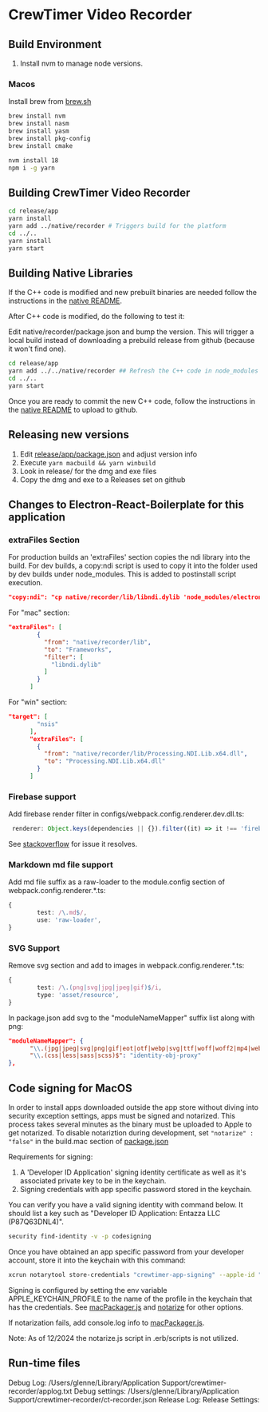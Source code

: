 # CrewTimer Video Recorder

## Build Environment

1. Install nvm to manage node versions.

### Macos

Install brew from [brew.sh](https://brew.sh)

```bash
brew install nvm
brew install nasm
brew install yasm
brew install pkg-config
brew install cmake

nvm install 18
npm i -g yarn
```

## Building CrewTimer Video Recorder

```bash
cd release/app
yarn install
yarn add ../native/recorder # Triggers build for the platform
cd ../..
yarn install
yarn start
```

## Building Native Libraries

If the C++ code is modified and new prebuilt binaries are needed follow the instructions in the [native README](native/recorder/README.md).

After C++ code is modified, do the following to test it:

Edit native/recorder/package.json and bump the version. This will trigger a local build instead of downloading a prebuild release from github (because it won't find one).

```bash
cd release/app
yarn add ../../native/recorder ## Refresh the C++ code in node_modules and build it
cd ../..
yarn start
```

Once you are ready to commit the new C++ code, follow the instructions in the [native README](native/recorder/README.md) to upload to github.

## Releasing new versions

1. Edit [release/app/package.json](release/app/package.json) and adjust version info
2. Execute `yarn macbuild && yarn winbuild`
3. Look in release/ for the dmg and exe files
4. Copy the dmg and exe to a Releases set on github

## Changes to Electron-React-Boilerplate for this application

### extraFiles Section

For production builds an 'extraFiles' section copies the ndi library into the build. For dev builds, a copy:ndi script is used to copy it into the folder used by dev builds under node_modules. This is added to postinstall script execution.

```json
"copy:ndi": "cp native/recorder/lib/libndi.dylib 'node_modules/electron/dist/Electron.app/Contents/Frameworks/Electron Framework.framework/Versions/A/Libraries'",
```

For "mac" section:

```json
"extraFiles": [
        {
          "from": "native/recorder/lib",
          "to": "Frameworks",
          "filter": [
            "libndi.dylib"
          ]
        }
      ]
```

For "win" section:

```json
"target": [
        "nsis"
      ],
      "extraFiles": [
        {
          "from": "native/recorder/lib/Processing.NDI.Lib.x64.dll",
          "to": "Processing.NDI.Lib.x64.dll"
        }
      ]
```

### Firebase support

Add firebase render filter in configs/webpack.config.renderer.dev.dll.ts:

```ts
 renderer: Object.keys(dependencies || {}).filter((it) => it !== 'firebase'),
```

See [stackoverflow](https://stackoverflow.com/a/72220505/924369) for issue it resolves.

### Markdown md file support

Add md file suffix as a raw-loader to the module.config section of webpack.config.renderer.\*.ts:

```ts
{
        test: /\.md$/,
        use: 'raw-loader',
}
```

### SVG Support

Remove svg section and add to images in webpack.config.renderer.\*.ts:

```ts
{
        test: /\.(png|svg|jpg|jpeg|gif)$/i,
        type: 'asset/resource',
}
```

In package.json add svg to the "moduleNameMapper" suffix list along with png:

```json
"moduleNameMapper": {
      "\\.(jpg|jpeg|svg|png|gif|eot|otf|webp|svg|ttf|woff|woff2|mp4|webm|wav|mp3|m4a|aac|oga)$": "<rootDir>/.erb/mocks/fileMock.js",
      "\\.(css|less|sass|scss)$": "identity-obj-proxy"
},
```

## Code signing for MacOS

In order to install apps downloaded outside the app store without diving into security exception settings, apps must be signed and notarized. This process takes several minutes as the binary must be uploaded to Apple to get notarized. To disable notariztion during development, set `"notarize" : "false"` in the build.mac section of [package.json](package.json)

Requirements for signing:

1. A 'Developer ID Application' signing identity certificate as well as it's associated private key to be in the keychain.
2. Signing credentials with app specific password stored in the keychain.

You can verify you have a valid signing identity with command below. It should list a key such as "Developer ID Application: Entazza LLC (P87Q63DNL4)".

```bash
security find-identity -v -p codesigning
```

Once you have obtained an app specific password from your developer account, store it into the keychain with this command:

```bash
xcrun notarytool store-credentials "crewtimer-app-signing" --apple-id "glenne@engel.org" --team-id P87Q63DNL4 --password app-specific-passord-hash
```

Signing is configured by setting the env variable APPLE_KEYCHAIN_PROFILE to the name of the profile in the keychain that has the credentials. See [macPackager.js](node_modules/app-builder-lib/out/macPackager.js) and [notarize](https://github.com/electron/notarize) for other options.

If notarization fails, add console.log info to [macPackager.js](node_modules/app-builder-lib/out/macPackager.js).

Note: As of 12/2024 the notarize.js script in .erb/scripts is not utilized.

## Run-time files

Debug Log: /Users/glenne/Library/Application Support/crewtimer-recorder/applog.txt
Debug settings: /Users/glenne/Library/Application Support/crewtimer-recorder/ct-recorder.json
Release Log:
Release Settings: 
